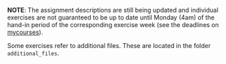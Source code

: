 **NOTE**: The assignment descriptions are still being updated and individual exercises are not guaranteed to be up to date until Monday (4am) of the hand-in period of the corresponding exercise week (see the deadlines on [mycourses](https://mycourses.aalto.fi/course/view.php?id=20640&section=2)).

Some exercises refer to additional files. These are located in the folder `additional_files`.
